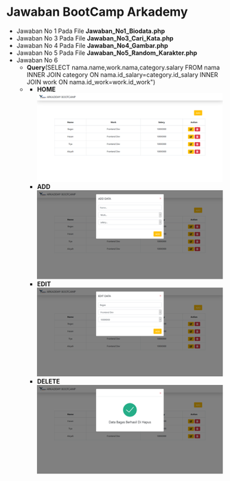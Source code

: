 # Jawaban BootCamp Arkademy

<ul>
  <li>Jawaban No 1 Pada File <b>Jawaban_No1_Biodata.php</b> </li>
  <li>Jawaban No 3 Pada File <b>Jawaban_No3_Cari_Kata.php</b> </li>
  <li>Jawaban No 4 Pada File <b>Jawaban_No4_Gambar.php</b> </li>
  <li>Jawaban No 5 Pada File <b>Jawaban_No5_Random_Karakter.php</b> </li>
  <li>Jawaban No 6  
    <ul type="A">
      <li></b><b>Query</b>(SELECT nama.name,work.nama,category.salary FROM nama INNER JOIN category ON  nama.id_salary=category.id_salary INNER JOIN work ON nama.id_work=work.id_work")
      </li>
      <li>
        <ul>
        <li><b>HOME</b><img src="https://raw.githubusercontent.com/nhasoenhasan/Jawaban_BootCamp/master/Screenshot/Home.png"></li>
        <li><b>ADD</b><img src="https://raw.githubusercontent.com/nhasoenhasan/Jawaban_BootCamp/master/Screenshot/ADD.png"></li>
        <li><b>EDIT</b><img src="https://raw.githubusercontent.com/nhasoenhasan/Jawaban_BootCamp/master/Screenshot/EDIT.png"></li>
        <li><b>DELETE</b><img src="https://raw.githubusercontent.com/nhasoenhasan/Jawaban_BootCamp/master/Screenshot/DELETE.png"></li>
        </ul>
      </li>
    </ul> 
  </li>
  
  
<ul>
